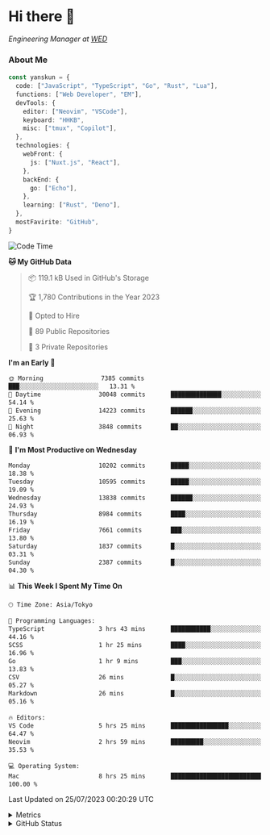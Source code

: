 # Hi there&nbsp;:wave:

<!-- ![Alt text](https://spotify-recently-played-readme.vercel.app/api?user=31kynbuubkiu3r4qh4hjuaglhfay) -->

_Engineering Manager at [WED](https://github.com/wedinc)_

### About Me

```ts
const yanskun = {
  code: ["JavaScript", "TypeScript", "Go", "Rust", "Lua"],
  functions: ["Web Developer", "EM"],
  devTools: {
    editor: ["Neovim", "VSCode"],
    keyboard: "HHKB",
    misc: ["tmux", "Copilot"],
  },
  technologies: {
    webFront: {
      js: ["Nuxt.js", "React"],
    },
    backEnd: {
      go: ["Echo"],
    },
    learning: ["Rust", "Deno"],
  },
  mostFavirite: "GitHub",
}
```

<!--START_SECTION:waka-->
![Code Time](http://img.shields.io/badge/Code%20Time-383%20hrs%208%20mins-blue)

**🐱 My GitHub Data** 

> 📦 119.1 kB Used in GitHub's Storage 
 > 
> 🏆 1,780 Contributions in the Year 2023
 > 
> 💼 Opted to Hire
 > 
> 📜 89 Public Repositories 
 > 
> 🔑 3 Private Repositories 
 > 
**I'm an Early 🐤** 

```text
🌞 Morning                7385 commits        ███░░░░░░░░░░░░░░░░░░░░░░   13.31 % 
🌆 Daytime                30048 commits       ██████████████░░░░░░░░░░░   54.14 % 
🌃 Evening                14223 commits       ██████░░░░░░░░░░░░░░░░░░░   25.63 % 
🌙 Night                  3848 commits        ██░░░░░░░░░░░░░░░░░░░░░░░   06.93 % 
```
📅 **I'm Most Productive on Wednesday** 

```text
Monday                   10202 commits       █████░░░░░░░░░░░░░░░░░░░░   18.38 % 
Tuesday                  10595 commits       █████░░░░░░░░░░░░░░░░░░░░   19.09 % 
Wednesday                13838 commits       ██████░░░░░░░░░░░░░░░░░░░   24.93 % 
Thursday                 8984 commits        ████░░░░░░░░░░░░░░░░░░░░░   16.19 % 
Friday                   7661 commits        ███░░░░░░░░░░░░░░░░░░░░░░   13.80 % 
Saturday                 1837 commits        █░░░░░░░░░░░░░░░░░░░░░░░░   03.31 % 
Sunday                   2387 commits        █░░░░░░░░░░░░░░░░░░░░░░░░   04.30 % 
```


📊 **This Week I Spent My Time On** 

```text
🕑︎ Time Zone: Asia/Tokyo

💬 Programming Languages: 
TypeScript               3 hrs 43 mins       ███████████░░░░░░░░░░░░░░   44.16 % 
SCSS                     1 hr 25 mins        ████░░░░░░░░░░░░░░░░░░░░░   16.96 % 
Go                       1 hr 9 mins         ███░░░░░░░░░░░░░░░░░░░░░░   13.83 % 
CSV                      26 mins             █░░░░░░░░░░░░░░░░░░░░░░░░   05.27 % 
Markdown                 26 mins             █░░░░░░░░░░░░░░░░░░░░░░░░   05.16 % 

🔥 Editors: 
VS Code                  5 hrs 25 mins       ████████████████░░░░░░░░░   64.47 % 
Neovim                   2 hrs 59 mins       █████████░░░░░░░░░░░░░░░░   35.53 % 

💻 Operating System: 
Mac                      8 hrs 25 mins       █████████████████████████   100.00 % 
```


 Last Updated on 25/07/2023 00:20:29 UTC
<!--END_SECTION:waka-->

<details>
  <summary>Metrics</summary>
  <img src="https://github.com/yanskun/yanskun/blob/main/github-metrics.svg" alt="Metrics">
</details>

<details>
  <summary>GitHub Status</summary>
  <picture>
    <source media="(prefers-color-scheme: dark)" srcset="https://raw.githubusercontent.com/yanskun/yanskun/master/profile-summary-card-output/nord_dark/0-profile-details.svg">
   <img src="https://raw.githubusercontent.com/yanskun/yanskun/master/profile-summary-card-output/default/0-profile-details.svg">
  </picture>
  <br>
  <picture>
    <source media="(prefers-color-scheme: dark)" srcset="https://raw.githubusercontent.com/yanskun/yanskun/master/profile-summary-card-output/nord_dark/1-repos-per-language.svg">
   <img src="https://raw.githubusercontent.com/yanskun/yanskun/master/profile-summary-card-output/default/1-repos-per-language.svg">
  </picture>
  <picture>
    <source media="(prefers-color-scheme: dark)" srcset="https://raw.githubusercontent.com/yanskun/yanskun/master/profile-summary-card-output/nord_dark/2-most-commit-language.svg">
   <img src="https://raw.githubusercontent.com/yanskun/yanskun/master/profile-summary-card-output/default/2-most-commit-language.svg">
  </picture>
  <br>
  <picture>
    <source media="(prefers-color-scheme: dark)" srcset="https://raw.githubusercontent.com/yanskun/yanskun/master/profile-summary-card-output/nord_dark/3-stats.svg">
   <img src="https://raw.githubusercontent.com/yanskun/yanskun/master/profile-summary-card-output/default/3-stats.svg">
  </picture>
  <picture>
    <source media="(prefers-color-scheme: dark)" srcset="https://raw.githubusercontent.com/yanskun/yanskun/master/profile-summary-card-output/nord_dark/4-productive-time.svg">
   <img src="https://raw.githubusercontent.com/yanskun/yanskun/master/profile-summary-card-output/default/4-productive-time.svg">
  </picture>
</details>
